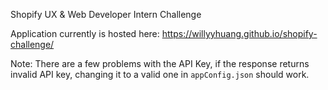 Shopify UX & Web Developer Intern Challenge

Application currently is hosted here: 
https://willyyhuang.github.io/shopify-challenge/

Note: There are a few problems with the API Key, if the response returns invalid API key, changing it to a valid one in `appConfig.json` should work.

